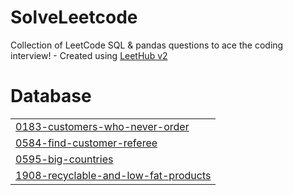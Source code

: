 # SolveLeetcode
Collection of LeetCode SQL & pandas questions to ace the coding interview! - Created using [LeetHub v2](https://github.com/arunbhardwaj/LeetHub-2.0)


# Database
|  |
| ------- |
| [0183-customers-who-never-order](https://github.com/krishna-moukthika/SolveLeetcode/tree/master/0183-customers-who-never-order) |
| [0584-find-customer-referee](https://github.com/krishna-moukthika/SolveLeetcode/tree/master/0584-find-customer-referee) |
| [0595-big-countries](https://github.com/krishna-moukthika/SolveLeetcode/tree/master/0595-big-countries) |
| [1908-recyclable-and-low-fat-products](https://github.com/krishna-moukthika/SolveLeetcode/tree/master/1908-recyclable-and-low-fat-products) |